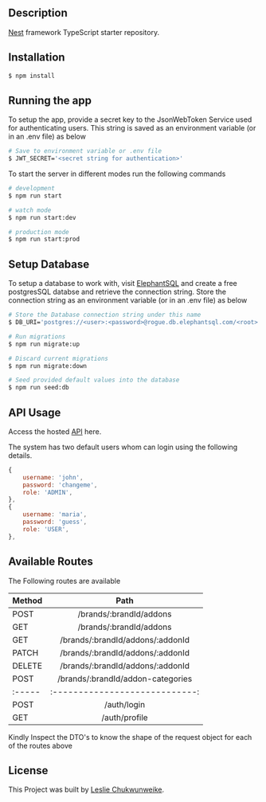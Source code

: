 ## Description

[Nest](https://github.com/nestjs/nest) framework TypeScript starter repository.

## Installation

```bash
$ npm install
```

## Running the app

To setup the app, provide a secret key to the JsonWebToken Service used for authenticating users. This string is saved as an environment variable (or in an .env file) as below

```bash
# Save to environment variable or .env file
$ JWT_SECRET='<secret string for authentication>'
```

To start the server in different modes run the following commands
```bash
# development
$ npm run start

# watch mode
$ npm run start:dev

# production mode
$ npm run start:prod
```

## Setup Database

To setup a database to work with, visit [ElephantSQL](http://api.elephantsql.com) and create a free postgresSQL databse and retrieve the connection string. Store the connection string as an environment variable (or in an .env file) as below 

```bash
# Store the Database connection string under this name
$ DB_URI='postgres://<user>:<password>@rogue.db.elephantsql.com/<root>'

```

```bash
# Run migrations
$ npm run migrate:up

# Discard current migrations
$ npm run migrate:down

# Seed provided default values into the database
$ npm run seed:db
```

## API Usage

Access the hosted [API](food-court-production.up.railway.app) here.

The system has two default users whom can login using the following details.

```js
{
    username: 'john',
    password: 'changeme',
    role: 'ADMIN',
},
{
    username: 'maria',
    password: 'guess',
    role: 'USER',
},
```

## Available Routes

The Following routes are available

| Method | Path                              |
| :----  |    :-------------------------:    |
| POST   | /brands/:brandId/addons           |
| GET    | /brands/:brandId/addons           |
| GET    | /brands/:brandId/addons/:addonId  |
| PATCH  | /brands/:brandId/addons/:addonId  |
| DELETE | /brands/:brandId/addons/:addonId  |
| POST   | /brands/:brandId/addon-categories |
| :----- |    :----------------------------: |
| POST   | /auth/login                       |
| GET    | /auth/profile                     |


Kindly Inspect the DTO's to know the shape of the request object for each of the routes above

## License

This Project was built by [Leslie Chukwunweike](https://github.com/leslie-bund).
